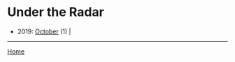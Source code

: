 # Under the Radar

  * 2019: 
      [October](./under-the-radar-2019-10.md) (1) | 

----

[Home](../)
